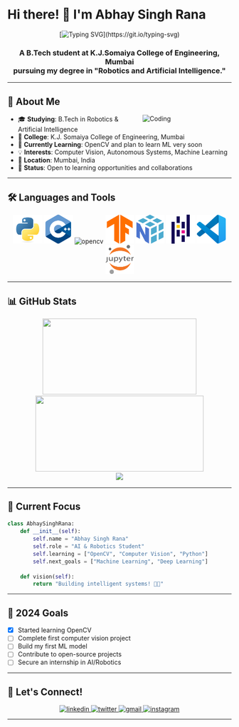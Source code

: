 # Hi there! 👋 I'm Abhay Singh Rana

<div align="center">
  
[![Typing SVG](https://readme-typing-svg.herokuapp.com?font=Fira+Code&size=22&pause=1000&color=00D4AA&center=true&vCenter=true&width=600&lines=B.Tech+Student+%7C+Future+AI+and+ML+Engineer;Robotics+%26+Artificial+Intelligence;Learning+OpenCV+%26+Machine+Learning;Always+eager+to+learn+and+grow!)](https://git.io/typing-svg)

<h3>A B.Tech student at K.J.Somaiya College of Engineering, Mumbai<br>pursuing my degree in "Robotics and Artificial Intelligence."</h3>

</div>

---

## 🤖 About Me

<img align="right" alt="Coding" width="200" src="https://cdn.dribbble.com/users/1162077/screenshots/3848914/programmer.gif">

- 🎓 **Studying**: B.Tech in Robotics & Artificial Intelligence
- 🏫 **College**: K.J. Somaiya College of Engineering, Mumbai
- 🌱 **Currently Learning**: OpenCV and plan to learn ML very soon
- 💡 **Interests**: Computer Vision, Autonomous Systems, Machine Learning
- 📍 **Location**: Mumbai, India
- 🚀 **Status**: Open to learning opportunities and collaborations

---

## 🛠️ Languages and Tools

<div align="center">

<p>
  <img src="https://raw.githubusercontent.com/devicons/devicon/master/icons/python/python-original.svg" alt="python" width="65" height="65"/>
  <img src="https://raw.githubusercontent.com/devicons/devicon/master/icons/cplusplus/cplusplus-original.svg" alt="cplusplus" width="65" height="65"/>
  <img src="https://www.vectorlogo.zone/logos/opencv/opencv-icon.svg" alt="opencv" width="65" height="65"/>
  <img src="https://raw.githubusercontent.com/devicons/devicon/master/icons/tensorflow/tensorflow-original.svg" alt="tensorflow" width="65" height="65"/>
  <img src="https://raw.githubusercontent.com/devicons/devicon/master/icons/numpy/numpy-original.svg" alt="numpy" width="65" height="65"/>
  <img src="https://raw.githubusercontent.com/devicons/devicon/master/icons/pandas/pandas-original.svg" alt="pandas" width="65" height="65"/>
  <img src="https://raw.githubusercontent.com/devicons/devicon/master/icons/vscode/vscode-original.svg" alt="vscode" width="65" height="65"/>
  <img src="https://raw.githubusercontent.com/devicons/devicon/master/icons/jupyter/jupyter-original-wordmark.svg" alt="jupyter" width="65" height="65"/>
</p>

</div>


---

## 📊 GitHub Stats

<div align="center">
  <img height="170em" width="346" src="https://github-readme-stats.vercel.app/api?username=abhayyrana&show_icons=true&layout=compact&theme=tokyonight&hide_border=true"/>
  <img height="170em" width="378" src="https://github-readme-stats.vercel.app/api/top-langs/?username=abhayyrana&layout=compact&theme=tokyonight&hide_border=true"/>
</div>

<div align="center">
  <img src="https://github-readme-streak-stats.herokuapp.com/?user=abhayyrana&theme=tokyonight&hide_border=true&stroke=00D4AA&ring=00D4AA&fire=00D4AA&currStreakLabel=00D4AA"/>
</div>

---

## 🎯 Current Focus

```python
class AbhaySinghRana:
    def __init__(self):
        self.name = "Abhay Singh Rana"
        self.role = "AI & Robotics Student"
        self.learning = ["OpenCV", "Computer Vision", "Python"]
        self.next_goals = ["Machine Learning", "Deep Learning"]
        
    def vision(self):
        return "Building intelligent systems! 🤖✨"
```

---

## 🚀 2024 Goals

- [x] Started learning OpenCV
- [ ] Complete first computer vision project
- [ ] Build my first ML model
- [ ] Contribute to open-source projects
- [ ] Secure an internship in AI/Robotics

---

## 🤝 Let's Connect!

<div align="center">
<a href="https://linkedin.com/in/abhayyrana" target="_blank" rel="noopener noreferrer">
  <img src="https://raw.githubusercontent.com/rahuldkjain/github-profile-readme-generator/master/src/images/icons/Social/linked-in-alt.svg" 
       alt="linkedin" height="55" width="55" style="margin: 5 00px;" />
</a>
<a href="https://twitter.com/yourhandle" target="_blank" rel="noopener noreferrer">
  <img src="https://raw.githubusercontent.com/rahuldkjain/github-profile-readme-generator/master/src/images/icons/Social/twitter.svg" 
       alt="twitter" height="55" width="55" style="margin: 5 00px;" />
</a>
<a href="mailto:abhayymayy@gmail.com" target="_blank" rel="noopener noreferrer">
  <img src="https://cdn.jsdelivr.net/gh/simple-icons/simple-icons/icons/gmail.svg" 
       alt="gmail" height="55" width="55" style="margin: 5 00px;" />
</a>
<a href="https://instagram.com/abhayy.rana" target="_blank" rel="noopener noreferrer">
  <img src="https://raw.githubusercontent.com/rahuldkjain/github-profile-readme-generator/master/src/images/icons/Social/instagram.svg" 
       alt="instagram" height="55" width="55" style="margin: 5 00px;" />
</a>
</div>

---
